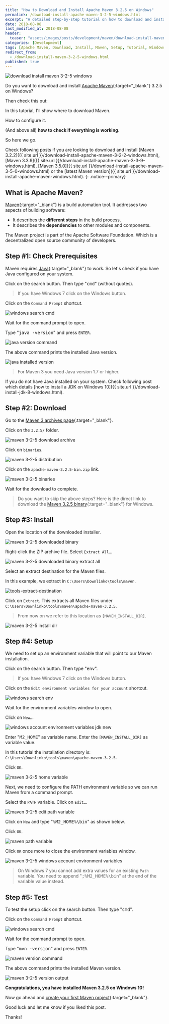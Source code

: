 ```yaml
---
title: "How to Download and Install Apache Maven 3.2.5 on Windows"
permalink: /download-install-apache-maven-3-2-5-windows.html
excerpt: "A detailed step-by-step tutorial on how to download and install Apache Maven 3.2.5 on Windows 10."
date: 2018-08-08
last_modified_at: 2018-08-08
header:
  teaser: "assets/images/posts/development/maven/download-install-maven-3-2-5-windows.png"
categories: [Development]
tags: [Apache Maven, Download, Install, Maven, Setup, Tutorial, Windows]
redirect_from:
  - /download-install-maven-3-2-5-windows.html
published: true
---
```


<img src="{{ site.url }}/assets/images/posts/development/maven/download-install-maven-3-2-5-windows.png" alt="download install maven 3-2-5 windows" class="align-right title-image">

Do you want to download and install [Apache Maven](https://maven.apache.org/){:target="_blank"} 3.2.5 on Windows?

Then check this out:

In this tutorial, I'll show where to download Maven.

How to configure it.

(And above all) **how to check if everything is working**.

So here we go.

Check following posts if you are looking to download and install [Maven 3.2.2]({{ site.url }}/download-install-apache-maven-3-2-2-windows.html), [Maven 3.3.9]({{ site.url }}/download-install-apache-maven-3-3-9-windows.html), [Maven 3.5.0]({{ site.url }}/download-install-apache-maven-3-5-0-windows.html) or the [latest Maven version]({{ site.url }}/download-install-apache-maven-windows.html).
{: .notice--primary}

## What is Apache Maven?

[Maven](https://en.wikipedia.org/wiki/Apache_Maven){:target="_blank"} is a build automation tool. It addresses two aspects of building software:
* It describes the **different steps** in the build process.
* It describes the **dependencies** to other modules and components.

The Maven project is part of the Apache Software Foundation. Which is a decentralized open source community of developers.

## Step #1: Check Prerequisites

Maven requires [Java](http://www.oracle.com/technetwork/java/javase/downloads/index.html){:target="_blank"} to work. So let's check if you have Java configured on your system.

Click on the search button. Then type "<kbd>cmd</kbd>" (without quotes).

> If you have Windows 7 click on the Windows button.

Click on the `Command Prompt` shortcut.

<img src="{{ site.url }}/assets/images/posts/development/windows-search-cmd.png" alt="windows search cmd">

Wait for the command prompt to open.

Type "<kbd>java -version</kbd>" and press `ENTER`.

<img src="{{ site.url }}/assets/images/posts/development/java-version-command.png" alt="java version command">

The above command prints the installed Java version.

<img src="{{ site.url }}/assets/images/posts/development/java-installed-version.png" alt="java installed version">

> For Maven 3 you need Java version 1.7 or higher.

If you do not have Java installed on your system. Check following post which details [how to install a JDK on Windows 10]({{ site.url }}/download-install-jdk-8-windows.html).

## Step #2: Download

Go to the [Maven 3 archives page](https://archive.apache.org/dist/maven/maven-3/){:target="_blank"}.

Click on the `3.2.5/` folder.

<img src="{{ site.url }}/assets/images/posts/development/maven/maven-3-2-5-download-archive.png" alt="maven 3-2-5 download archive">

Click on `binaries`.

<img src="{{ site.url }}/assets/images/posts/development/maven/maven-3-2-5-distribution.png" alt="maven 3-2-5 distribution">

Click on the `apache-maven-3.2.5-bin.zip` link.

<img src="{{ site.url }}/assets/images/posts/development/maven/maven-3-2-5-binaries.png" alt="maven 3-2-5 binaries">

Wait for the download to complete.

> Do you want to skip the above steps? Here is the direct link to download the [Maven 3.2.5 binary](https://archive.apache.org/dist/maven/maven-3/3.2.5/binaries/apache-maven-3.2.5-bin.zip){:target="_blank"} for Windows.

## Step #3: Install

Open the location of the downloaded installer.

<img src="{{ site.url }}/assets/images/posts/development/maven/maven-3-2-5-downloaded-binary.png" alt="maven 3-2-5 downloaded binary">

Right-click the ZIP archive file. Select `Extract All…`.

<img src="{{ site.url }}/assets/images/posts/development/maven/maven-3-2-5-downloaded-binary-extract-all.png" alt="maven 3-2-5 downloaded binary extract all">

Select an extract destination for the Maven files.

In this example, we extract in `C:\Users\Downlinko\tools\maven`.

<img src="{{ site.url }}/assets/images/posts/development/maven/maven-extract-destination.png" alt="tools-extract-destination">

Click on `Extract`. This extracts all Maven files under `C:\Users\Downlinko\tools\maven\apache-maven-3.2.5`.

> From now on we refer to this location as `[MAVEN_INSTALL_DIR]`.

<img src="{{ site.url }}/assets/images/posts/development/maven/maven-3-2-5-install-dir.png" alt="maven 3-2-5 install dir">

## Step #4: Setup

We need to set up an environment variable that will point to our Maven installation.

Click on the search button. Then type "<kbd>env</kbd>".

> If you have Windows 7 click on the Windows button.

Click on the `Edit environment variables for your account` shortcut.

<img src="{{ site.url }}/assets/images/posts/development/windows-search-env.png" alt="windows search env">

Wait for the environment variables window to open.

Click on `New…`.

<img src="{{ site.url }}/assets/images/posts/development/windows-account-environment-variables-jdk-new.png" alt="windows account environment variables jdk new">

Enter "<kbd>M2_HOME</kbd>" as variable name. Enter the `[MAVEN_INSTALL_DIR]` as variable value.

In this tutorial the installation directory is: `C:\Users\Downlinko\tools\maven\apache-maven-3.2.5`.

Click `OK`.

<img src="{{ site.url }}/assets/images/posts/development/maven/maven-3-2-5-home-variable.png" alt="maven 3-2-5 home variable">

Next, we need to configure the PATH environment variable so we can run Maven from a command prompt.

Select the `PATH` variable. Click on `Edit…`.

<img src="{{ site.url }}/assets/images/posts/development/maven/maven-3-2-5-edit-path-variable.png" alt="maven 3-2-5 edit path variable">

Click on `New` and type "<kbd>%M2_HOME%\bin</kbd>" as shown below.

Click `OK`.

<img src="{{ site.url }}/assets/images/posts/development/maven/maven-path-variable.png" alt="maven path variable">

Click `OK` once more to close the environment variables window.

<img src="{{ site.url }}/assets/images/posts/development/maven/maven-3-2-5-windows-account-environment-variables.png" alt="maven 3-2-5 windows account environment variables">

> On Windows 7 you cannot add extra values for an existing `Path` variable. You need to append "<kbd>;%M2_HOME%\bin</kbd>" at the end of the variable value instead.

## Step #5: Test

To test the setup click on the search button. Then type "<kbd>cmd</kbd>".

Click on the `Command Prompt` shortcut.

<img src="{{ site.url }}/assets/images/posts/development/windows-search-cmd.png" alt="windows search cmd">

Wait for the command prompt to open.

Type "<kbd>mvn -version</kbd>" and press `ENTER`.

<img src="{{ site.url }}/assets/images/posts/development/maven/maven-version-command.png" alt="maven version command">

The above command prints the installed Maven version.

<img src="{{ site.url }}/assets/images/posts/development/maven/maven-3-2-5-version-output.png" alt="maven 3-2-5 version output">

**Congratulations, you have installed Maven 3.2.5 on Windows 10!**

Now go ahead and [create your first Maven project](https://maven.apache.org/guides/getting-started/maven-in-five-minutes.html){:target="_blank"}.

Good luck and let me know if you liked this post.

Thanks!
